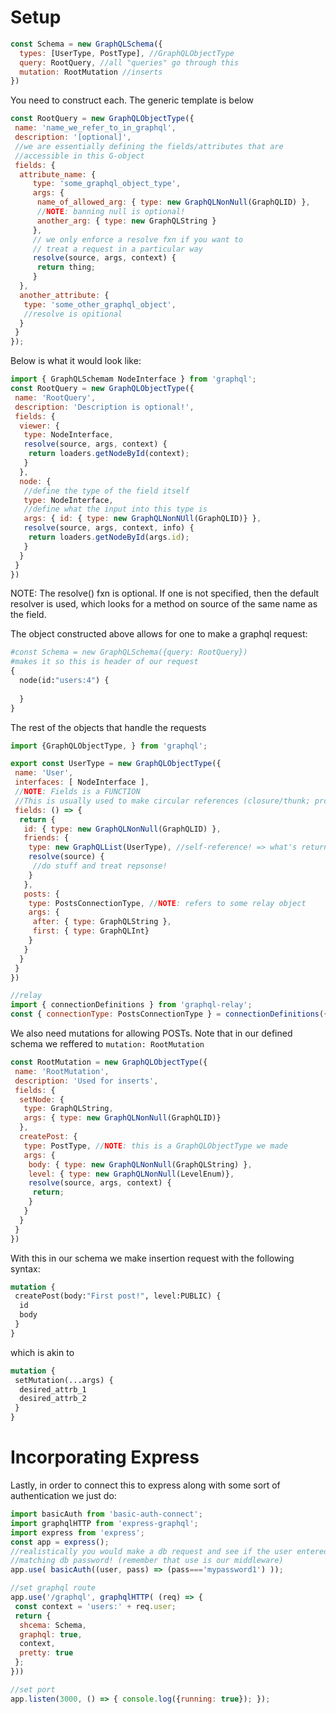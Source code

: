 


# Setup 

```js
const Schema = new GraphQLSchema({
  types: [UserType, PostType], //GraphQLObjectType
  query: RootQuery, //all "queries" go through this
  mutation: RootMutation //inserts
})
```

You need to construct each. The generic template is below

```js
const RootQuery = new GraphQLObjectType({
 name: 'name_we_refer_to_in_graphql', 
 description: '[optional]', 
 //we are essentially defining the fields/attributes that are
 //accessible in this G-object
 fields: {
  attribute_name: {
     type: 'some_graphql_object_type', 
     args: { 
      name_of_allowed_arg: { type: new GraphQLNonNull(GraphQLID) },
      //NOTE: banning null is optional!
      another_arg: { type: new GraphQLString } 
     },
     // we only enforce a resolve fxn if you want to 
     // treat a request in a particular way 
     resolve(source, args, context) {
      return thing;
     }
  }, 
  another_attribute: {
   type: 'some_other_graphql_object', 
   //resolve is opitional
  }
 }
});
```
Below is what it would look like: 

```js
import { GraphQLSchemam NodeInterface } from 'graphql';
const RootQuery = new GraphQLObjectType({
 name: 'RootQuery', 
 description: 'Description is optional!', 
 fields: {
  viewer: {
   type: NodeInterface, 
   resolve(source, args, context) {
    return loaders.getNodeById(context);
   }
  },
  node: {
   //define the type of the field itself
   type: NodeInterface, 
   //define what the input into this type is 
   args: { id: { type: new GraphQLNonNUll(GraphQLID)} }, 
   resolve(source, args, context, info) {
    return loaders.getNodeById(args.id); 
   }
  }
 }
})
```
NOTE: The resolve() fxn is optional. If one is not specified, then the default resolver is used, which looks for a method on source of the same name as the field.

The object constructed above allows for one to make a graphql request: 
```graphql
#const Schema = new GraphQLSchema({query: RootQuery})
#makes it so this is header of our request
{ 
  node(id:"users:4") {
  
  }
}
```

The rest of the objects that handle the requests 
```js
import {GraphQLObjectType, } from 'graphql';

export const UserType = new GraphQLObjectType({
 name: 'User', 
 interfaces: [ NodeInterface ],
 //NOTE: Fields is a FUNCTION
 //This is usually used to make circular references (closure/thunk; providing things lazily)
 fields: () => {
  return {
   id: { type: new GraphQLNonNull(GraphQLID) },
   friends: {
    type: new GraphQLList(UserType), //self-reference! => what's returned? 
    resolve(source) {
     //do stuff and treat repsonse! 
    }
   }, 
   posts: {
    type: PostsConnectionType, //NOTE: refers to some relay object
    args: {
     after: { type: GraphQLString }, 
     first: { type: GraphQLInt}
    }
   }
  }
 }
})

//relay
import { connectionDefinitions } from 'graphql-relay';
const { connectionType: PostsConnectionType } = connectionDefinitions({nodeType: PostType})
```


We also need mutations for allowing POSTs. Note that in our defined schema we reffered to `mutation: RootMutation`
```js
const RootMutation = new GraphQLObjectType({
 name: 'RootMutation', 
 description: 'Used for inserts', 
 fields: {
  setNode: {
   type: GraphQLString, 
   args: { type: new GraphQLNonNull(GraphQLID)}
  }, 
  createPost: {
   type: PostType, //NOTE: this is a GraphQLObjectType we made
   args: {
    body: { type: new GraphQLNonNull(GraphQLString) },
    level: { type: new GraphQLNonNull(LevelEnum)}, 
    resolve(source, args, context) {
     return;
    }
   }
  }
 }
})
```
With this in our schema we make insertion request with the following syntax: 
```graphql
mutation {
 createPost(body:"First post!", level:PUBLIC) {
  id 
  body
 }
}
```
which is akin to 
```graphql
mutation {
 setMutation(...args) {
  desired_attrb_1
  desired_attrb_2
 }
}
```


# Incorporating Express 

Lastly, in order to connect this to express along with some sort of 
authentication we just do: 

```js
import basicAuth from 'basic-auth-connect';
import graphqlHTTP from 'express-graphql';
import express from 'express';
const app = express();
//realistically you would make a db request and see if the user entered the 
//matching db password! (remember that use is our middleware)
app.use( basicAuth((user, pass) => (pass==='mypassword1') )); 

//set graphql route 
app.use('/graphql', graphqlHTTP( (req) => {
 const context = 'users:' + req.user;
 return {
  shcema: Schema, 
  graphql: true, 
  context, 
  pretty: true
 };
}))

//set port 
app.listen(3000, () => { console.log({running: true}); });
```





